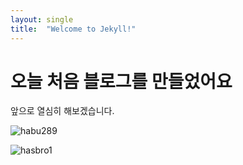 ```yaml
---
layout: single
title:  "Welcome to Jekyll!"
---
```


# 오늘 처음 블로그를 만들었어요

앞으로 열심히 해보겠습니다.

![habu289](C:\projects\HABU289-github-blog\HABU289.github.io\images\2024-12-18-first\habu289.jpg)

![hasbro1](C:\projects\HABU289-github-blog\HABU289.github.io\images\2024-12-18-first\hasbro1.jpg)
